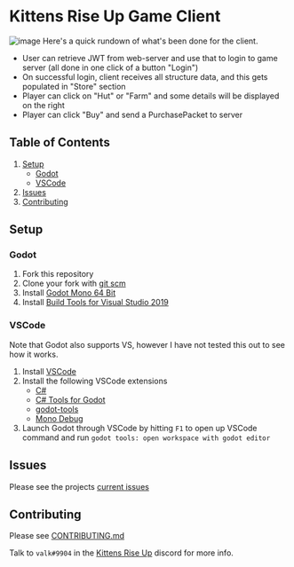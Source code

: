 # Kittens Rise Up Game Client

![image](https://user-images.githubusercontent.com/6277739/132770788-9de196ea-548b-4ae7-8e95-4e2a7bbdfa50.png)
Here's a quick rundown of what's been done for the client.
- User can retrieve JWT from web-server and use that to login to game server (all done in one click of a button "Login")
- On successful login, client receives all structure data, and this gets populated in "Store" section
- Player can click on "Hut" or "Farm" and some details will be displayed on the right
- Player can click "Buy" and send a PurchasePacket to server

## Table of Contents
1. [Setup](#setup)
    - [Godot](#godot)
    - [VSCode](#vscode)
2. [Issues](#issues)
3. [Contributing](#contributing)

## Setup
### Godot
1. Fork this repository
2. Clone your fork with [git scm](https://git-scm.com) 
3. Install [Godot Mono 64 Bit](https://godotengine.org)
4. Install [Build Tools for Visual Studio 2019](https://visualstudio.microsoft.com/downloads/?q=build+tools)

### VSCode
Note that Godot also supports VS, however I have not tested this out to see how it works.

1. Install [VSCode](https://code.visualstudio.com)
2. Install the following VSCode extensions
    - [C#](https://marketplace.visualstudio.com/items?itemName=ms-dotnettools.csharp)
    - [C# Tools for Godot](https://marketplace.visualstudio.com/items?itemName=neikeq.godot-csharp-vscode)
    - [godot-tools](https://marketplace.visualstudio.com/items?itemName=geequlim.godot-tools)
    - [Mono Debug](https://marketplace.visualstudio.com/items?itemName=ms-vscode.mono-debug)
3. Launch Godot through VSCode by hitting `F1` to open up VSCode command and run `godot tools: open workspace with godot editor`

## Issues
Please see the projects [current issues](https://github.com/Kittens-Rise-Up/client-godot/issues)

## Contributing
Please see [CONTRIBUTING.md](https://github.com/Kittens-Rise-Up/client-godot/blob/main/CONTRIBUTING.md)

Talk to `valk#9904` in the [Kittens Rise Up](https://discord.gg/cDNf8ja) discord for more info.
